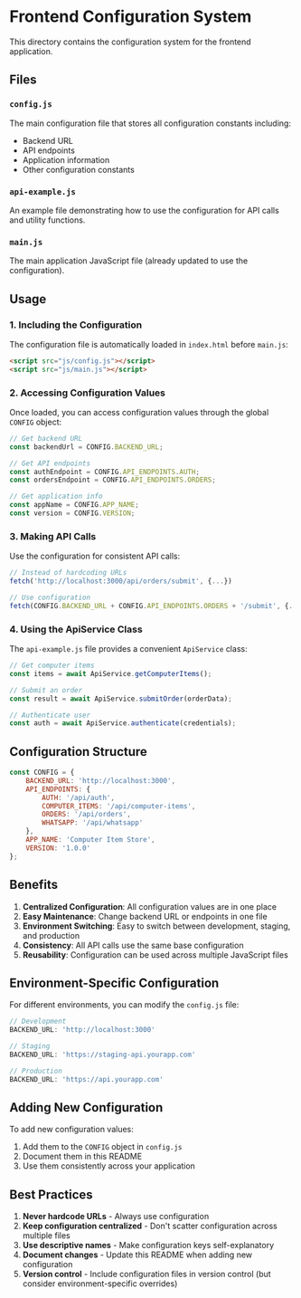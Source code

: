 # Frontend Configuration System

This directory contains the configuration system for the frontend application.

## Files

### `config.js`
The main configuration file that stores all configuration constants including:
- Backend URL
- API endpoints
- Application information
- Other configuration constants

### `api-example.js`
An example file demonstrating how to use the configuration for API calls and utility functions.

### `main.js`
The main application JavaScript file (already updated to use the configuration).

## Usage

### 1. Including the Configuration

The configuration file is automatically loaded in `index.html` before `main.js`:

```html
<script src="js/config.js"></script>
<script src="js/main.js"></script>
```

### 2. Accessing Configuration Values

Once loaded, you can access configuration values through the global `CONFIG` object:

```javascript
// Get backend URL
const backendUrl = CONFIG.BACKEND_URL;

// Get API endpoints
const authEndpoint = CONFIG.API_ENDPOINTS.AUTH;
const ordersEndpoint = CONFIG.API_ENDPOINTS.ORDERS;

// Get application info
const appName = CONFIG.APP_NAME;
const version = CONFIG.VERSION;
```

### 3. Making API Calls

Use the configuration for consistent API calls:

```javascript
// Instead of hardcoding URLs
fetch('http://localhost:3000/api/orders/submit', {...})

// Use configuration
fetch(CONFIG.BACKEND_URL + CONFIG.API_ENDPOINTS.ORDERS + '/submit', {...})
```

### 4. Using the ApiService Class

The `api-example.js` file provides a convenient `ApiService` class:

```javascript
// Get computer items
const items = await ApiService.getComputerItems();

// Submit an order
const result = await ApiService.submitOrder(orderData);

// Authenticate user
const auth = await ApiService.authenticate(credentials);
```

## Configuration Structure

```javascript
const CONFIG = {
    BACKEND_URL: 'http://localhost:3000',
    API_ENDPOINTS: {
        AUTH: '/api/auth',
        COMPUTER_ITEMS: '/api/computer-items',
        ORDERS: '/api/orders',
        WHATSAPP: '/api/whatsapp'
    },
    APP_NAME: 'Computer Item Store',
    VERSION: '1.0.0'
};
```

## Benefits

1. **Centralized Configuration**: All configuration values are in one place
2. **Easy Maintenance**: Change backend URL or endpoints in one file
3. **Environment Switching**: Easy to switch between development, staging, and production
4. **Consistency**: All API calls use the same base configuration
5. **Reusability**: Configuration can be used across multiple JavaScript files

## Environment-Specific Configuration

For different environments, you can modify the `config.js` file:

```javascript
// Development
BACKEND_URL: 'http://localhost:3000'

// Staging
BACKEND_URL: 'https://staging-api.yourapp.com'

// Production
BACKEND_URL: 'https://api.yourapp.com'
```

## Adding New Configuration

To add new configuration values:

1. Add them to the `CONFIG` object in `config.js`
2. Document them in this README
3. Use them consistently across your application

## Best Practices

1. **Never hardcode URLs** - Always use configuration
2. **Keep configuration centralized** - Don't scatter configuration across multiple files
3. **Use descriptive names** - Make configuration keys self-explanatory
4. **Document changes** - Update this README when adding new configuration
5. **Version control** - Include configuration files in version control (but consider environment-specific overrides) 